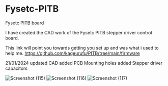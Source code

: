 # Fysetc-PITB
Fysetc PITB board

I have created the CAD work of the Fysetc PITB stepper driver control board.

This link will point you towards getting you set up and was what i used to help me.
https://github.com/kageurufu/PITB/tree/main/firmware

21/01/2024
updated CAD
added PCB Mounting holes
added Stepper driver capacitors

![Screenshot (115)](https://github.com/Driftrotor/Fysetc-PITB/assets/94327757/6fc55e30-f8c8-40c2-aa61-3ea8b3c453a7)
![Screenshot (116)](https://github.com/Driftrotor/Fysetc-PITB/assets/94327757/2e536f06-a98c-4fec-990c-748b01afe98e)
![Screenshot (117)](https://github.com/Driftrotor/Fysetc-PITB/assets/94327757/acf7f1d3-d5b6-498f-b79b-ba25b5cfb02f)
